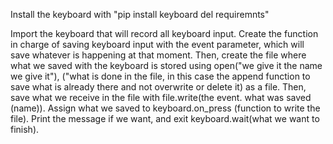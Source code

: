 Install the keyboard with "pip install keyboard del requiremnts"

Import the keyboard that will record all keyboard input. Create the function in charge of saving keyboard input with the event parameter, which will save whatever is happening at that moment. Then, create the file where what we saved with the keyboard is stored using open("we give it the name we give it"), ("what is done in the file, in this case the append function to save what is already there and not overwrite or delete it) as a file. Then, save what we receive in the file with file.write(the event. what was saved (name)). Assign what we saved to keyboard.on_press (function to write the file). Print the message if we want, and exit keyboard.wait(what we want to finish).
